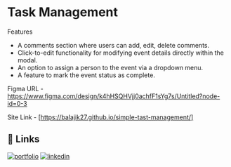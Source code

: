 # Task Management

Features
* A comments section where users can add, edit, delete comments.
* Click-to-edit functionality for modifying event details directly within the modal.
* An option to assign a person to the event via a dropdown menu.
* A feature to mark the event status as complete.

Figma URL - https://www.figma.com/design/k4hHSQHVjj0achfF1sYg7s/Untitled?node-id=0-3

Site Link - [https://balajik27.github.io/simple-tast-management/]

## 🔗 Links
[![portfolio](https://img.shields.io/badge/my_portfolio-000?style=for-the-badge&logo=ko-fi&logoColor=white)](https://balajik27.github.io/Portfolio)
[![linkedin](https://img.shields.io/badge/linkedin-0A66C2?style=for-the-badge&logo=linkedin&logoColor=white)](https://www.linkedin.com/in/balaji-k-programmer)
